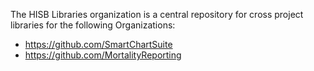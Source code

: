 The HISB Libraries organization is a central repository for cross project libraries for the following Organizations:
* https://github.com/SmartChartSuite
* https://github.com/MortalityReporting
